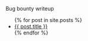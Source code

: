 Bug bounty writeup


<ul>
  {% for post in site.posts %}
    <li>
      <a href="/Blog{{ post.url }}">{{ post.title }}</a>
    </li>
  {% endfor %}
</ul>
